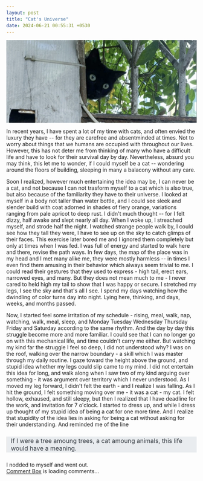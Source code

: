 ```yaml
---
layout: post
title: "Cat's Universe"
date: 2024-06-21 00:55:31 +0530
---
```


<style>

.centered-image {
	display: block;
	margin: 0 auto;
	max-width: 100%; /* Adjust the width as needed */
}

img
{
	max-width: 15%;
}

.image-left, .image-right
{
	margin: 1em 0;
}

@media (min-width: 20em)
{
	.image-left, .image-right
	{
		display: flex;
		align-items: center;
	}

	.image-left img
	{
		margin-right: 1em;
		float: left; /* fallback */
	}

	.image-right img
	{
		order: 1;
		margin-left: 1em;
		float: right; /* fallback */
	}
	
	/* clearfix for fallback */
	.image-left::after,
	.image-right::after
	{
		content: "";
  	display: block;
		clear: both;
	}
}

@media (min-width: 30em)
{
	.image-left img, .image-right img
	{
		flex-shrink: 0;
	}
}

blockquote {
    /* border-left: 7px solid #b83131; */
	font-style: normal;
	color: #343A40;
    background: #E9ECEF;
    margin: 1.5em 0px;
    padding: 1px 10px;
	font-size: 16px;
    /* quotes:"\201C""\201D""\2018""\2019"; */
}

</style>

<img src="/blogs/img/cat_universe_p1_wide.png" alt="Image 1" class="centered-image">
<!-- <p style="text-align: right;">Image credit : </p> -->


In recent years, I have spent a lot of my time with cats, and often envied the luxury they have -- for they are carefree and absentminded at times. Not to worry about things that we humans are occupied with throughout our lives. However, this has not deter me from thinking of many who have a difficult life and have to look for their survival day by day. Nevertheless, absurd you may think, this let me to wonder, if I could myself be a cat -- wondering around the floors of building, sleeping in many a balacony without any care.

Soon I realized, however much entertaining the idea may be, I can never be a cat, and not because I can not trasform myself to a cat which is also true, but also because of the familiarity they have to their universe. I looked at myself in a body not taller than water bottle, and I could see sleek and slender build with coat adorned in shades of fiery orange, variations ranging from pale apricot to deep rust. I didn't much thought -- for I felt dizzy, half awake and slept nearly all day. When I woke up, I streached myself, and strode half the night. I watched strange people walk by, I could see how they tall they were, I have to see up on the sky to catch glimps of their faces. This exercise later bored me and I ignored them completely but only at times when I was fed. I was full of energy and started to walk here and there, revise the path ways. In few days, the map of the place was in my head and I met many alike me, they were mostly harmless -- in times I even find them amusing in their behavior which always seem trivial to me. I could read their gestures that they used to express - high tail, erect ears, narrowed eyes, and many. But they does not mean much to me - I never cared to held high my tail to show that I was happy or secure. I stretched my legs, I see the sky and that's all I see. I spend my days watching how the dwindling of color turns day into night. Lying here, thinking, and days, weeks, and months passed.

Now, I started feel some irritation of my schedule - rising, meal, walk, nap, watching, walk, meal, sleep, and Monday Tuesday Wednesday Thursday Friday and Saturday according to the same rhythm. And the day by day this struggle become more and more familiar. I could see that I can no longer go on with this mechanical life, and time couldn't carry me either. But watching my kind far the struggle I feel so deep, I did not understood why? I was on the roof, walking over the narrow boundary - a skill which I was master through my daily routine. I gaze toward the height above the ground, and stupid idea whether my legs could slip came to my mind. I did not entertain this idea for long, and walk along when I saw two of my kind arguing over something - it was argument over territory which I never understood. As I moved my leg forward, I didn't felt the earth - and I realize I was falling. As I hit the ground, I felt something moving over me - it was a cat - my cat. I felt hollow, exhaused, and still sleepy, but then I realized that I have deadline for the work, and invitation for 7 o'clock. I started to dress up, and while I dress up thought of my stupid idea of being a cat for one more time. And I realize that stupidity of the idea lies in asking for being a cat without asking for their understanding. And reminded me of the line

<blockquote>
If I were a tree amoung trees, a cat amoung animals, this life would have a meaning.
</blockquote>
I nodded to myself and went out.

<!-- I became an orange cat, and spend my first day dizzying, half awake and slept for nearly all day. When I woke up, and I streched myself, and strode half the night. -->








<!-- begin wwww.htmlcommentbox.com -->
 <div id="HCB_comment_box"><a href="http://www.htmlcommentbox.com">Comment Box</a> is loading comments...</div>
 <link rel="stylesheet" type="text/css" href="https://www.htmlcommentbox.com/static/skins/bootstrap/twitter-bootstrap.css?v=0" />
 <script type="text/javascript" id="hcb"> /*<!--*/ if(!window.hcb_user){hcb_user={};} (function(){var s=document.createElement("script"), l=hcb_user.PAGE || (""+window.location).replace(/'/g,"%27"), h="https://www.htmlcommentbox.com";s.setAttribute("type","text/javascript");s.setAttribute("src", h+"/jread?page="+encodeURIComponent(l).replace("+","%2B")+"&mod=%241%24wq1rdBcg%24AkhVteoR4lp18Lzh0e1di1"+"&opts=16798&num=10&ts=1716318545734");if (typeof s!="undefined") document.getElementsByTagName("head")[0].appendChild(s);})(); /*-->*/ </script>
<!-- end www.htmlcommentbox.com -->
